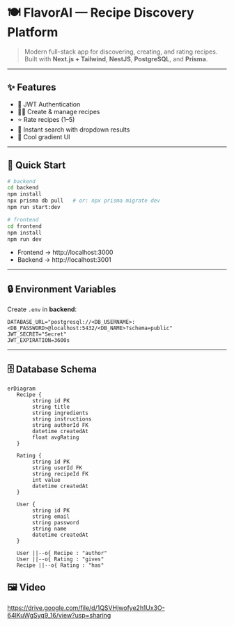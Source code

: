 # 🍽️ FlavorAI — Recipe Discovery Platform

> Modern full-stack app for discovering, creating, and rating recipes.  
> Built with **Next.js + Tailwind**, **NestJS**, **PostgreSQL**, and **Prisma**.

---

## ✨ Features
- 🔐 JWT Authentication  
- 🧑‍🍳 Create & manage recipes  
- ⭐ Rate recipes (1–5)  
- 🔎 Instant search with dropdown results  
- 🎨 Cool gradient UI

---

## 🚀 Quick Start

```bash
# backend
cd backend
npm install
npx prisma db pull   # or: npx prisma migrate dev
npm run start:dev

# frontend
cd frontend
npm install
npm run dev
```

- Frontend → http://localhost:3000  
- Backend → http://localhost:3001  

---

## 🔒 Environment Variables

Create `.env` in **backend**:

```env
DATABASE_URL="postgresql://<DB_USERNAME>:<DB_PASSWORD>@localhost:5432/<DB_NAME>?schema=public"
JWT_SECRET="Secret"
JWT_EXPIRATION=3600s
```

---

## 🗄️ Database Schema

```mermaid
erDiagram
   Recipe {
        string id PK
        string title
        string ingredients
        string instructions
        string authorId FK
        datetime createdAt
        float avgRating
   }

   Rating {
        string id PK
        string userId FK
        string recipeId FK
        int value
        datetime createdAt
   }

   User {
        string id PK
        string email
        string password
        string name
        datetime createdAt
   }

   User ||--o{ Recipe : "author"
   User ||--o{ Rating : "gives"
   Recipe ||--o{ Rating : "has"
```
## 🖼️ Video

https://drive.google.com/file/d/1QSVHjwofye2h1Ux3O-64lKuWgSyq9_16/view?usp=sharing
```
